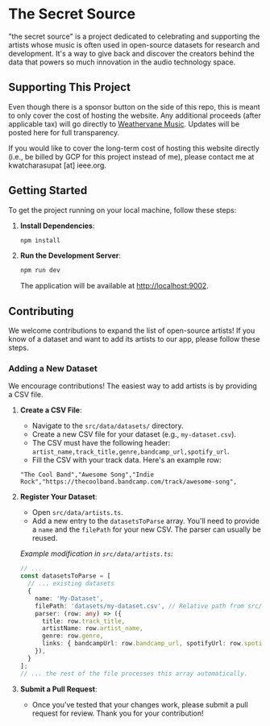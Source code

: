 # The Secret Source

"the secret source" is a project dedicated to celebrating and supporting the artists whose music is often used in open-source datasets for research and development. It's a way to give back and discover the creators behind the data that powers so much innovation in the audio technology space.

## Supporting This Project

Even though there is a sponsor button on the side of this repo, this is meant to only cover the cost of hosting the website. Any additional proceeds (after applicable tax) will go directly to [Weathervane Music](https://weathervanemusic.org/donate). Updates will be posted here for full transparency.

If you would like to cover the long-term cost of hosting this website directly (i.e., be billed by GCP for this project instead of me), please contact me at kwatcharasupat [at] ieee.org. 

## Getting Started

To get the project running on your local machine, follow these steps:

1.  **Install Dependencies**:
    ```bash
    npm install
    ```

2.  **Run the Development Server**:
    ```bash
    npm run dev
    ```

    The application will be available at [http://localhost:9002](http://localhost:9002).

## Contributing

We welcome contributions to expand the list of open-source artists! If you know of a dataset and want to add its artists to our app, please follow these steps.

### Adding a New Dataset

We encourage contributions! The easiest way to add artists is by providing a CSV file.

1.  **Create a CSV File**:
    *   Navigate to the `src/data/datasets/` directory.
    *   Create a new CSV file for your dataset (e.g., `my-dataset.csv`).
    *   The CSV must have the following header: `artist_name,track_title,genre,bandcamp_url,spotify_url`.
    *   Fill the CSV with your track data. Here's an example row:
      ```csv
      "The Cool Band","Awesome Song","Indie Rock","https://thecoolband.bandcamp.com/track/awesome-song",
      ```

2.  **Register Your Dataset**:
    *   Open `src/data/artists.ts`.
    *   Add a new entry to the `datasetsToParse` array. You'll need to provide a `name` and the `filePath` for your new CSV. The parser can usually be reused.

    *Example modification in `src/data/artists.ts`:*
    ```typescript
    // ...
    const datasetsToParse = [
      // ... existing datasets
      {
        name: 'My-Dataset',
        filePath: 'datasets/my-dataset.csv', // Relative path from src/data
        parser: (row: any) => ({
          title: row.track_title,
          artistName: row.artist_name,
          genre: row.genre,
          links: { bandcampUrl: row.bandcamp_url, spotifyUrl: row.spotify_url },
        }),
      }
    ];
    // ... the rest of the file processes this array automatically.
    ```

3.  **Submit a Pull Request**:
    *   Once you've tested that your changes work, please submit a pull request for review. Thank you for your contribution!
